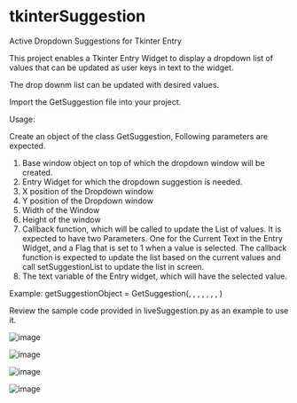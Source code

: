 # tkinterSuggestion
Active Dropdown Suggestions for Tkinter Entry

This project enables a Tkinter Entry Widget to display a dropdown list of values that can be updated as user keys in text to the widget.

The drop downm list can be updated with desired values.

Import the GetSuggestion file into your project.

Usage:

Create an object of the class GetSuggestion, Following parameters are expected.

1) Base window object on top of which the dropdown window will be created.
2) Entry Widget for which the dropdown suggestion is needed.
3) X position of the Dropdown window
4) Y position of the Dropdown window
5) Width of the Window
6) Height of the window
7) Callback function, which will be called to update the List of values. It is expected to have two Parameters. One for the Current Text in the Entry Widget, and a Flag that is set to 1 when a value is selected. The callback function is expected to update the list based on the current values and call setSuggestionList to update the list in screen.
8) The text variable of the Entry widget, which will have the selected value.

Example:
getSuggestionObject = GetSuggestion(<baseWindow>, <EntryWidget>, <windowX>, <windowY>, <Length>, <Height>, <callBack Function>, <Entry Text Variable>)

Review the sample code provided in liveSuggestion.py as an example to use it.

![image](https://user-images.githubusercontent.com/44316307/118353359-7bf61480-b583-11eb-83ec-5aada804b0c8.png)

![image](https://user-images.githubusercontent.com/44316307/118353404-a6e06880-b583-11eb-879d-36ebd03c3922.png)

![image](https://user-images.githubusercontent.com/44316307/118353513-34bc5380-b584-11eb-9906-c652ab6d9fd4.png)

![image](https://user-images.githubusercontent.com/44316307/118353453-e313c900-b583-11eb-84d2-02afd23f7ced.png)

